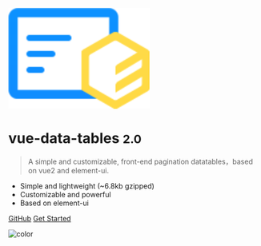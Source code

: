 ![logo](_media/icon.svg)

# vue-data-tables <small>2.0</small>

> A simple and customizable, front-end pagination datatables，based on vue2 and element-ui.

- Simple and lightweight (~6.8kb gzipped)
- Customizable and powerful
- Based on element-ui

[GitHub](https://github.com/njleonzhang/vue-data-tables/)
[Get Started](#vue-data-tables)

![color](#b3daff)
